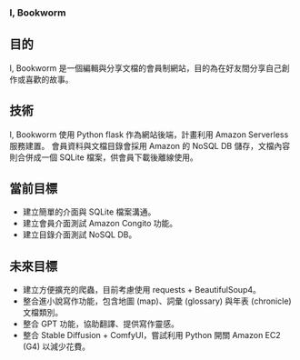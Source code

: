 ### I, Bookworm

## 目的
I, Bookworm 是一個編輯與分享文檔的會員制網站，目的為在好友間分享自己創作或喜歡的故事。

## 技術
I, Bookworm 使用 Python flask 作為網站後端，計畫利用 Amazon Serverless 服務建置。
會員資料與文檔目錄會採用 Amazon 的 NoSQL DB 儲存，文檔內容則合併成一個 SQLite 檔案，供會員下載後離線使用。

## 當前目標
 - 建立簡單的介面與 SQLite 檔案溝通。
 - 建立會員介面測試 Amazon Congito 功能。
 - 建立目錄介面測試 NoSQL DB。

## 未來目標
 - 建立方便擴充的爬蟲，目前考慮使用 requests + BeautifulSoup4。
 - 整合進小說寫作功能，包含地圖 (map)、詞彙 (glossary) 與年表 (chronicle) 文檔類別。
 - 整合 GPT 功能，協助翻譯、提供寫作靈感。
 - 整合 Stable Diffusion + ComfyUI，嘗試利用 Python 開關 Amazon EC2 (G4) 以減少花費。
